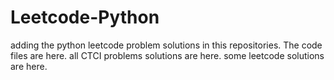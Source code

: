 # Leetcode-Python
adding the python leetcode problem solutions in this repositories. 
The code files are here.
all CTCI problems solutions are here.
some leetcode solutions are here.





















































































































































































































































































